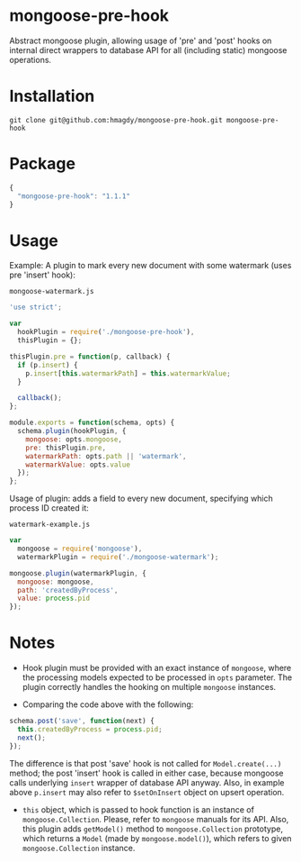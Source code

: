 # mongoose-pre-hook
Abstract mongoose plugin, allowing usage of 'pre' and 'post' hooks on internal direct wrappers to database API for all (including static) mongoose operations.

# Installation
```shell
git clone git@github.com:hmagdy/mongoose-pre-hook.git mongoose-pre-hook
```

# Package
```js
{
  "mongoose-pre-hook": "1.1.1"
}
```

# Usage

Example: A plugin to mark every new document with some watermark (uses pre 'insert' hook):

`mongoose-watermark.js`
```js
'use strict';

var
  hookPlugin = require('./mongoose-pre-hook'),
  thisPlugin = {};

thisPlugin.pre = function(p, callback) {
  if (p.insert) {
    p.insert[this.watermarkPath] = this.watermarkValue;
  }

  callback();
};

module.exports = function(schema, opts) {
  schema.plugin(hookPlugin, {
    mongoose: opts.mongoose,
    pre: thisPlugin.pre,
    watermarkPath: opts.path || 'watermark',
    watermarkValue: opts.value
  });
};
```

Usage of plugin: adds a field to every new document, specifying which process ID created it:

`watermark-example.js`
```js
var
  mongoose = require('mongoose'),
  watermarkPlugin = require('./mongoose-watermark');

mongoose.plugin(watermarkPlugin, {
  mongoose: mongoose,
  path: 'createdByProcess',
  value: process.pid
});
```

# Notes

* Hook plugin must be provided with an exact instance of `mongoose`, where the processing models expected to be processed in `opts` parameter. The plugin correctly handles the hooking on multiple `mongoose` instances.

* Comparing the code above with the following:

```js
schema.post('save', function(next) {
  this.createdByProcess = process.pid;
  next();
});
```

The difference is that post 'save' hook is not called for `Model.create(...)` method; the post 'insert' hook is called in either case, because mongoose calls underlying `insert` wrapper of database API anyway. Also, in example above `p.insert` may also refer to `$setOnInsert` object on upsert operation.

* `this` object, which is passed to hook function is an instance of `mongoose.Collection`. Please, refer to `mongoose` manuals for its API. Also, this plugin adds `getModel()` method to `mongoose.Collection` prototype, which returns a `Model` (made by `mongoose.model()`), which refers to given `mongoose.Collection` instance.
